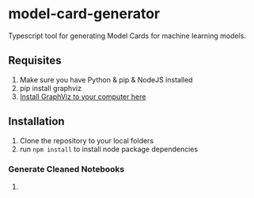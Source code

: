 # model-card-generator
Typescript tool for generating Model Cards for machine learning models.

## Requisites
1. Make sure you have Python & pip & NodeJS installed
2. pip install graphviz
3. [Install GraphViz to your computer here](https://graphviz.org/download/)


## Installation
1. Clone the repository to your local folders
2. run ```npm install``` to install node package dependencies

### Generate Cleaned Notebooks
1. 
